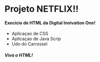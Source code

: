 # Projeto NETFLIX!!
#### Execício de HTML da Digital Innivation One!
 - Aplicaçao de CSS <br>
 - Aplicaçao de Java Scrip<br>
 - Udo do Carrossel<br>
##### _Viva o HTML_!
